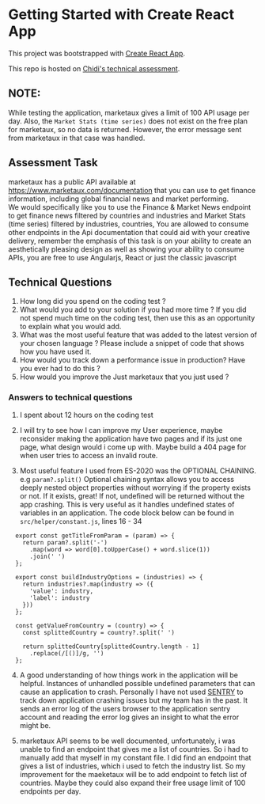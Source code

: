 # Getting Started with Create React App

This project was bootstrapped with [Create React App](https://github.com/facebook/create-react-app).

This repo is hosted on [Chidi's technical assessment](https://chidi-arm-market-news.netlify.app/).

## NOTE: 
While testing the application, marketaux gives a limit of 100 API usage per day.
Also, the `Market Stats (time series)` does not exist on the free plan for marketaux, so no data is returned. However, the error message sent from marketaux in that case was handled.

## Assessment Task

marketaux has a public API available at https://www.marketaux.com/documentation that you can use to get finance information, including global financial news and  market performing.  
We would specifically like you to use the Finance & Market News endpoint to get  finance news filtered by countries and industries and Market Stats (time series)  filtered by industries, countries, 
You are allowed to consume other endpoints in the Api documentation that could aid  with your creative delivery, remember the emphasis of this task is on your ability to  create an aesthetically pleasing design as well as showing your ability to consume  APIs, you are free to use Angularjs, React or just the classic javascript 

## Technical Questions

1. How long did you spend on the coding test ?  
2. What would you add to your solution if you had more time ? If you did not spend  much time on the coding test, then use this as an opportunity to explain what you  would add.  
3. What was the most useful feature that was added to the latest version of your  chosen language ? Please include a snippet of code that shows how you have used it.  
4. How would you track down a performance issue in production? Have you ever had  to do this  ?  
5. How would you improve the Just marketaux that you just used ?  

### Answers to technical questions

1. I spent about 12 hours on the coding test

2. I will try to see how I can improve my User experience, maybe reconsider making the application have two pages and if its just one page, what design would i come up with. Maybe build a 404 page for when user tries to access an invalid route.

3. Most useful feature I used from ES-2020 was the OPTIONAL CHAINING. e.g `param?.split()`
  Optional chaining syntax allows you to access deeply nested object properties without worrying if the property exists or not. If it exists, great! If not, undefined will be returned without the app crashing.
  This is very useful as it handles undefined states of variables in an application.
  The code block below can be found in `src/helper/constant.js`, lines 16 - 34
  ```
    export const getTitleFromParam = (param) => {
      return param?.split('-')
        .map(word => word[0].toUpperCase() + word.slice(1))
        .join(' ')
    };

    export const buildIndustryOptions = (industries) => {
      return industries?.map(industry => ({
        'value': industry,
        'label': industry
      }))
    };

    const getValueFromCountry = (country) => {
      const splittedCountry = country?.split(' ')

      return splittedCountry[splittedCountry.length - 1]
        .replace(/[()]/g, '')
    };
  ```
  
4. A good understanding of how things work in the application will be helpful. Instances of unhandled possible undefined parameters that can cause an application to crash. Personally I have not used [SENTRY](https://sentry.io/for/performance/) to track down application crashing issues but my team has in the past. 
It sends an error log of the users browser to the application sentry account and reading the error log gives an insight to what the error might be.

5. marketaux API seems to be well documented, unfortunately, i was unable to find an endpoint that gives me a list of countries. So i had to manually add that myself in my constant file.
I did find an endpoint that gives a list of industries, which i used to fetch the industry list.
So my improvement for the maeketaux will be to add endpoint to fetch list of countries. Maybe they could also expand their free usage limit of 100 endpoints per day.
